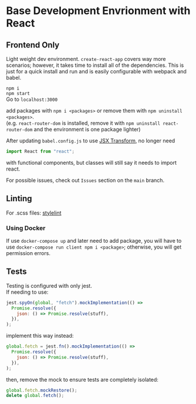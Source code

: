 # Base Development Envrionment with React

## Frontend Only

Light weight dev environment. `create-react-app` covers way more scenarios; however, it takes time to install all of the dependencies. This is just for a quick install and run and is easily configurable with webpack and babel.

`npm i`<br />
`npm start`<br />
Go to `localhost:3000`

add packages with `npm i <packages>` or remove them with `npm uninstall <packages>`.<br/>
(e.g. `react-router-dom` is installed, remove it with `npm uninstall react-router-dom` and the environment is one package lighter)

After updating `babel.config.js` to use [JSX Transform](https://reactjs.org/blog/2020/09/22/introducing-the-new-jsx-transform.html),
no longer need

```js script
import React from "react";
```

with functional components, but classes will still say it needs to import react.

For possible issues, check out `Issues` section on the `main`
branch.

## Linting

For .scss files:
[stylelint](https://stylelint.io/)

### Using Docker

If use `docker-compose up` and later need to add package, you will have to use `docker-compose run client npm i <package>`; otherwise, you will get permission errors.

## Tests

Testing is configured with only jest.<br />
If needing to use:

```javascript
jest.spyOn(global, "fetch").mockImplementation(() =>
  Promise.resolve({
    json: () => Promise.resolve(stuff),
  }),
);
```

implement this way instead:

```javascript
global.fetch = jest.fn().mockImplementation(() =>
  Promise.resolve({
    json: () => Promise.resolve(stuff),
  }),
);
```

then, remove the mock to ensure tests are completely isolated:

```javascript
global.fetch.mockRestore();
delete global.fetch();
```
